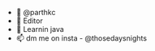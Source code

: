 - 👋 @parthkc
- 👀 Editor
- 🌱 Learnin java
- 📫 dm me on insta - @thosedaysnights

<!---
parthkc/parthkc is a ✨ special ✨ repository because its `README.md` (this file) appears on your GitHub profile.
You can click the Preview link to take a look at your changes.
--->
